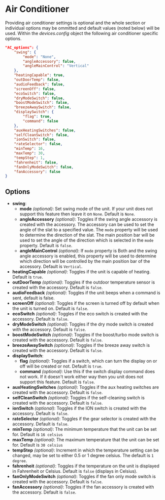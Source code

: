 # Air Conditioner

Providing air conditioner settings is optional and the whole section or individual options may be ommitted and default values (noted below) will be used. Within the *devices.config* object the following air conditioner specific options.

```json
"AC_options": {
    "swing": {
        "mode": "None",
        "angleAccessory": false,
        "angleMainControl": "Vertical"
    },
    "heatingCapable": true,
    "outDoorTemp": false,
    "audioFeedback": false,
    "screenOff": false,
    "ecoSwitch": false,
    "dryModeSwitch": false,
    "boostModeSwitch": false,
    "breezeAwaySwitch": false,
    "displaySwitch": {
        "flag": true,
        "command": false
    },
    "auxHeatingSwitches": false,
    "selfCleanSwitch": false,
    "ionSwitch": false,
    "rateSelector": false,
    "minTemp": 16,
    "maxTemp": 30,
    "tempStep": 1,
    "fahrenheit": false,
    "fanOnlyModeSwitch": false,
    "fanAccessory": false
}
```
## Options
- **swing**:
  - **mode** *(optional)*: Set swing mode of the unit. If your unit does not support this feature then leave it on `None`. Default is `None`.
  - **angleAccessory** *(optional)*: Toggles if the swing angle accessory is created with the accessory. The accessory can be used to set the angle of the slat to a specified value. The `mode` property will be used to determine the direction of the slat. The main position bar will be used to set the angle of the direction which is selected in the `mode` property. Default is `false`.
  - **angleMainControl** *(optional)*: If `mode` property is Both and the swing angle accessory is enabled, this property will be used to determine which direction will be controlled by the main position bar of the accessory. Default is `Vertical`.
- **heatingCapable** *(optional)*: Toggles if the unit is capable of heating. Default is `true`.
- **outDoorTemp** *(optional)*: Toggles if the outdoor temperature sensor is created with the accessory. Default is `false`.
- **audioFeedback** *(optional)*: Toggles if the unit beeps when a command is sent, default is false.
- **screenOff** *(optional)*: Toggles if the screen is turned off by default when the unit is turned on. Default is `false`.
- **ecoSwitch** *(optional)*: Toggles if the eco switch is created with the accessory. Default is `false`.
- **dryModeSwitch** *(optional)*: Toggles if the dry mode switch is created with the accessory. Default is `false`.
- **boostModeSwitch** *(optional)*: Toggles if the boost/turbo mode switch is created with the accessory. Default is `false`.
- **breezeAwaySwitch** *(optional)*: Toggles if the breeze away switch is created with the accessory. Default is `false`.
- **displaySwitch**:
  - **flag** *(optional)*: Toggles if a switch, which can turn the display on or off will be created or not. Default is `true`.
  - **command** *(optional)*: Use this if the switch display command does not work. If it doesn't work either way then you unit does not support this feature. Default is `false`. 
- **auxHeatingSwitches** *(optional)*: Toggles if the aux heating switches are created with the accessory. Default is `false`.
- **selfCleanSwitch** *(optional)*: Toggles if the self-cleaning switch is created with the accessory. Default is `false`.
- **ionSwitch** *(optional)*: Toggles if the ION switch is created with the accessory. Default is `false`.
- **rateSelector** *(optional)*: Toggles if the gear selector is created with the accessory. Default is `false`.
- **minTemp** *(optional)*: The minimum temperature that the unit can be set for.  Default is `16 celsius`
- **maxTemp** *(optional)*: The maximum temperature that the unit can be set for.  Default is `30 celsius`
- **tempStep** *(optional)*: Increment in which the temperature setting can be changed, may be set to either 0.5 or 1 degree celsius. The default is `1 degree`.
- **fahrenheit** *(optional)*: Toggles if the temperature on the unit is displayed in Fahrenheit or Celsius. Default is `false` (displays in Celsius).
- **fanOnlyModeSwitch** *(optional)*: Toggles if the fan only mode switch is created with the accessory. Default is `false`.
- **fanAccessory** *(optional)*: Toggles if the fan accessory is created with the accessory. Default is `false`.